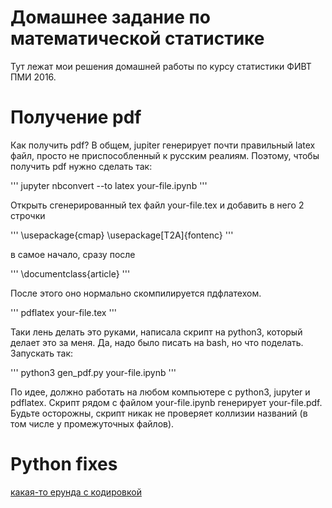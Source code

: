 Домашнее задание по математической статистике
=============================================

Тут лежат мои решения домашней работы по курсу статистики ФИВТ ПМИ 2016.


Получение pdf
=============

Как получить pdf? В общем, jupiter генерирует почти правильный latex файл, просто не приспособленный к русским реалиям. Поэтому, чтобы получить pdf нужно сделать так:

'''
jupyter nbconvert --to latex your-file.ipynb
'''

Открыть сгенерированный tex файл your-file.tex и добавить в него 2 строчки

'''
\usepackage{cmap}
\usepackage[T2A]{fontenc}
'''

в самое начало, сразу после

'''
\documentclass{article}
'''

После этого оно нормально скомпилируется пдфлатехом.

'''
pdflatex your-file.tex
'''

Таки лень делать это руками, написала скрипт на python3, который делает это за меня. Да, надо было писать на bash, но что поделать. Запускать так:

'''
python3 gen_pdf.py your-file.ipynb
'''

По идее, должно работать на любом компьютере с python3, jupyter и pdflatex. Скрипт рядом с файлом your-file.ipynb генерирует your-file.pdf. Будьте осторожны, скрипт никак не проверяет коллизии названий (в том числе у промежуточных файлов).

Python fixes
============

[какая-то ерунда с кодировкой](https://coderwall.com/p/-k_93g/mac-os-x-valueerror-unknown-locale-utf-8-in-python)
